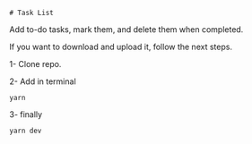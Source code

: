     # Task List

Add to-do tasks, mark them, and delete them when completed.

If you want to download and upload it, follow the next steps.

1- Clone repo.

2- Add in terminal

``` yarn ```

3- finally

``` yarn dev ```

